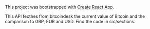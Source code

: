 This project was bootstrapped with [Create React App](https://github.com/facebook/create-react-app).

This API fecthes from bitcoindesk the current value of Bitcoin and the comparison to GBP, EUR and USD. Find the code in src/sections.


